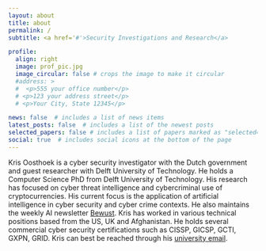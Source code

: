 ```yaml
---
layout: about
title: about
permalink: /
subtitle: <a href='#'>Security Investigations and Research</a>

profile:
  align: right
  image: prof_pic.jpg
  image_circular: false # crops the image to make it circular
  #address: >
  #  <p>555 your office number</p>
  # <p>123 your address street</p>
  # <p>Your City, State 12345</p>

news: false  # includes a list of news items
latest_posts: false  # includes a list of the newest posts
selected_papers: false # includes a list of papers marked as "selected={true}"
social: true  # includes social icons at the bottom of the page
---
```


Kris Oosthoek is a cyber security investigator with the Dutch government and guest researcher with Delft University of Technology. He holds a Computer Science PhD from Delft University of Technology. His research has focused on cyber threat intelligence and cybercriminal use of cryptocurrencies. His current focus is the application of artificial intelligence in cyber security and cyber crime contexts. He also maintains the weekly AI newsletter [Bewust](https://bewust.ai). Kris has worked in various technical positions based from the US, UK and Afghanistan. He holds several commercial cyber security certifications such as CISSP, GICSP, GCTI, GXPN, GRID. Kris can best be reached through his <a href="mailto:{{ 'k.oosthoek@tudelft.nl' | encode_email }}" title="university email">university email</a>.